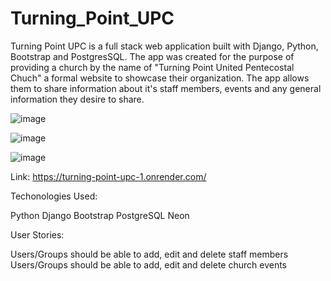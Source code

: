 # Turning_Point_UPC

Turning Point UPC is a full stack web application built with Django, Python, Bootstrap and PostgresSQL. The app was created for the purpose of providing a church by the name of "Turning Point United Pentecostal Chuch" a formal website to showcase their organization. The app allows them to share information about it's staff members, events and any general information they desire to share. 

![image](https://res.cloudinary.com/dovqwfl1u/image/upload/v1709576888/Image_3-4-24_at_12.18_PM_vavzyp.jpg)

![image](https://res.cloudinary.com/dovqwfl1u/image/upload/v1709576888/Image_3-4-24_at_12.19_PM_nhpywi.jpg)

![image](https://res.cloudinary.com/dovqwfl1u/image/upload/v1709576888/Image_3-4-24_at_12.26_PM_rcvyjw.jpg)

Link: https://turning-point-upc-1.onrender.com/

Techonologies Used:

Python
Django
Bootstrap
PostgreSQL
Neon


User Stories:

Users/Groups should be able to add, edit and delete staff members
Users/Groups should be able to add, edit and delete church events
